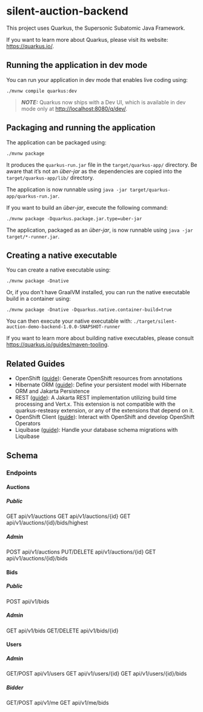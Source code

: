# silent-auction-backend

This project uses Quarkus, the Supersonic Subatomic Java Framework.


If you want to learn more about Quarkus, please visit its website: <https://quarkus.io/>.

## Running the application in dev mode

You can run your application in dev mode that enables live coding using:

```shell script
./mvnw compile quarkus:dev
```

> **_NOTE:_**  Quarkus now ships with a Dev UI, which is available in dev mode only at <http://localhost:8080/q/dev/>.

## Packaging and running the application

The application can be packaged using:

```shell script
./mvnw package
```

It produces the `quarkus-run.jar` file in the `target/quarkus-app/` directory.
Be aware that it’s not an _über-jar_ as the dependencies are copied into the `target/quarkus-app/lib/` directory.

The application is now runnable using `java -jar target/quarkus-app/quarkus-run.jar`.

If you want to build an _über-jar_, execute the following command:

```shell script
./mvnw package -Dquarkus.package.jar.type=uber-jar
```

The application, packaged as an _über-jar_, is now runnable using `java -jar target/*-runner.jar`.

## Creating a native executable

You can create a native executable using:

```shell script
./mvnw package -Dnative
```

Or, if you don't have GraalVM installed, you can run the native executable build in a container using:

```shell script
./mvnw package -Dnative -Dquarkus.native.container-build=true
```

You can then execute your native executable with: `./target/silent-auction-demo-backend-1.0.0-SNAPSHOT-runner`

If you want to learn more about building native executables, please consult <https://quarkus.io/guides/maven-tooling>.

## Related Guides

- OpenShift ([guide](https://quarkus.io/guides/deploying-to-openshift)): Generate OpenShift resources from annotations
- Hibernate ORM ([guide](https://quarkus.io/guides/hibernate-orm)): Define your persistent model with Hibernate ORM and Jakarta Persistence
- REST ([guide](https://quarkus.io/guides/rest)): A Jakarta REST implementation utilizing build time processing and Vert.x. This extension is not compatible with the quarkus-resteasy extension, or any of the extensions that depend on it.
- OpenShift Client ([guide](https://quarkus.io/guides/kubernetes-client)): Interact with OpenShift and develop OpenShift Operators
- Liquibase ([guide](https://quarkus.io/guides/liquibase)): Handle your database schema migrations with Liquibase


## Schema

### Endpoints

#### Auctions
##### Public
GET api/v1/auctions
GET api/v1/auctions/{id}
GET api/v1/auctions/{id}/bids/highest
##### Admin
POST api/v1/auctions
PUT/DELETE api/v1/auctions/{id}
GET api/v1/auctions/{id}/bids

#### Bids
##### Public
POST api/v1/bids

##### Admin
GET api/v1/bids
GET/DELETE api/v1/bids/{id}

#### Users
##### Admin
GET/POST api/v1/users
GET api/v1/users/{id}
GET api/v1/users/{id}/bids

##### Bidder
GET/POST api/v1/me
GET api/v1/me/bids

